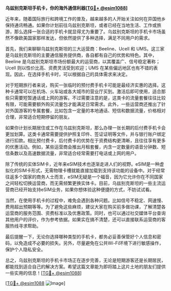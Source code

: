 **乌兹别克斯坦手机卡，你的海外通信利器[[TG💪+ @esim1088](https://t.me/s/esim1088)]**

近年来，随着国际旅行和跨境工作的普及，越来越多的人开始关注如何在异国他乡保持通讯畅通。如果你计划前往乌兹别克斯坦，或者已经在当地生活、工作或旅游，那么选择一张合适的手机卡就显得尤为重要了。乌兹别克斯坦的手机卡市场虽然不像欧美国家那样发达，但依然提供了多种选择，满足不同用户的需求。

首先，我们来聊聊乌兹别克斯坦的三大运营商：Beeline、Ucell 和 UMS。这三家是乌兹别克斯坦的主要通信服务提供商，各自都有自己的优势和特色。其中，Beeline 是乌兹别克斯坦市场份额最大的运营商，以其覆盖广、信号稳定著称；Ucell 则以性价比高、资费灵活受到欢迎；UMS 在某些偏远地区也有不错的表现。因此，在选择手机卡时，可以根据自己的具体需求来决定。

对于短期旅行者来说，购买一张临时的预付费手机卡可能是最经济实惠的选择。这种卡通常可以在机场、火车站或各大城市的营业厅买到。激活后即可使用，适合那些只需要短暂通话或上网的游客。不过需要注意的是，这类卡的流量套餐往往比较有限，可能需要额外购买流量包才能满足日常需求。此外，一些运营商还推出了针对外国游客的专属套餐，比如包含一定量的本地通话、短信和数据流量，价格相对合理，非常适合短期停留的朋友。

如果你计划长期居住或工作在乌兹别克斯坦，那么办理一张长期的后付费手机卡会更加划算。这类卡通常需要提供护照复印件、签证证明等文件，并与银行账户绑定进行扣款。相比预付费卡，后付费卡的优势在于资费结构更清晰，且往往享有更多的优惠活动。例如，某些运营商会推出月租套餐，内含一定数量的语音分钟数、短信条数以及高速数据流量，非常适合经常需要打电话或上网的用户。

除了传统的实体SIM卡，近年来eSIM技术也逐渐走进人们的视野。eSIM是一种虚拟化的SIM卡形式，无需物理卡槽就能直接加载到支持该功能的设备中。对于经常往返多个国家的商务人士而言，eSIM无疑是一个福音，因为它允许你在不同国家之间轻松切换运营商，而无需频繁更换实体卡。目前，乌兹别克斯坦的一些主流运营商已经开始支持eSIM业务，如果你想体验这种便捷的方式，不妨试试看。

当然，在使用手机卡的过程中，难免会遇到各种问题。比如信号不稳定、网速慢、费用超出预期等等。为了避免这些麻烦，建议大家在购买前多做功课，了解清楚各运营商的服务范围、资费标准以及优惠政策。同时，也可以通过社交媒体平台查询其他用户的评价，作为参考依据。如果实在搞不清楚，还可以直接联系运营商的客服热线寻求帮助。

最后提醒一下，无论你选择哪种类型的手机卡，都务必妥善保管好个人信息和密码，以免造成不必要的损失。另外，尽量避免在公共Wi-Fi环境下进行敏感操作，保护个人隐私安全。

总之，乌兹别克斯坦的手机卡市场正在逐步完善，无论是短期游客还是长期居民，都能找到适合自己的解决方案。希望这篇文章能为即将踏上这片土地的朋友们提供一些实用的信息！[[TG💪+ @esim1088](https://t.me/s/esim1088)]

[[TG💪+ @esim1088](https://t.me/s/esim1088) ![Image](https://i.postimg.cc/4NQfJmqS/Snipaste-2025-05-13-00-14-12.png)]